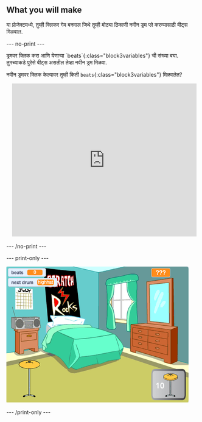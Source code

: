 ## What you will make

या प्रोजेक्टमध्ये, तुम्ही क्लिकर गेम बनवाल जिथे तुम्ही मोठ्या ठिकाणी नवीन ड्रम प्ले करण्यासाठी बीट्स मिळवाल.

--- no-print ---

<div style="display: flex; flex-wrap: wrap">
<div style="flex-basis: 175px; flex-grow: 1">  
ड्रमवर क्लिक करा आणि येणाऱ्या `beats`{:class="block3variables"} ची संख्या बघा. तुमच्याकडे पुरेसे बीट्स असतील तेव्हा नवीन ड्रम मिळवा. 

नवीन ड्रमवर क्लिक केल्यावर तुम्ही किती `beats`{:class="block3variables"} मिळवलेत?
</div>
<div class="scratch-preview" style="margin-left: 15px;">
  <iframe allowtransparency="true" width="485" height="402" src="https://scratch.mit.edu/projects/embed/522323676/?autostart=false" frameborder="0"></iframe>
</div>
</div>

--- /no-print ---

--- print-only ---

![पूर्ण केलेला प्रोजेक्ट](images/showcase_static.png)

--- /print-only ---
